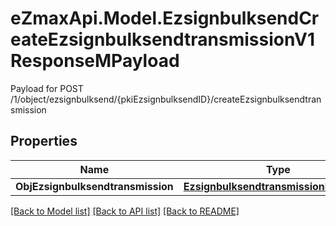 # eZmaxApi.Model.EzsignbulksendCreateEzsignbulksendtransmissionV1ResponseMPayload
Payload for POST /1/object/ezsignbulksend/{pkiEzsignbulksendID}/createEzsignbulksendtransmission

## Properties

Name | Type | Description | Notes
------------ | ------------- | ------------- | -------------
**ObjEzsignbulksendtransmission** | [**EzsignbulksendtransmissionResponse**](EzsignbulksendtransmissionResponse.md) |  | 

[[Back to Model list]](../README.md#documentation-for-models) [[Back to API list]](../README.md#documentation-for-api-endpoints) [[Back to README]](../README.md)

